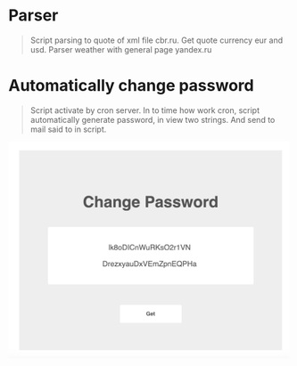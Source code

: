 # Parser 

> Script parsing to quote of xml file cbr.ru. Get quote currency eur and usd. Parser weather with general page yandex.ru  

# Automatically change password
> Script activate by cron server. In to time how work cron, script automatically generate password, in view two strings. And send to mail said to in script.
<img src = 'https://github.com/IDerevyansky/Utility/blob/master/Change/snapshot_psw.png?raw=true'>